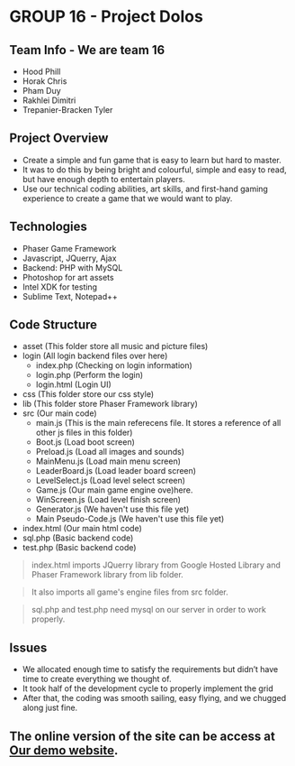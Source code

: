 # GROUP 16 - Project Dolos

## Team Info - We are team 16
* Hood Phill
* Horak Chris 
* Pham Duy
* Rakhlei Dimitri 
* Trepanier-Bracken Tyler

## Project Overview
* Create a simple and fun game that is easy to learn but hard to master.
* It was to do this by being bright and colourful, simple and easy to read, but have enough depth to entertain players.
* Use our technical coding abilities, art skills, and first-hand gaming experience to create a game that we would want to play.


## Technologies
* Phaser Game Framework
* Javascript, JQuerry, Ajax
* Backend: PHP with MySQL
* Photoshop for art assets
* Intel XDK for testing
* Sublime Text, Notepad++


## Code Structure
* asset (This folder store all music and picture files)
* login (All login backend files over here)
  - index.php (Checking on login information)
  - login.php (Perform the login)
  - login.html (Login UI)
* css   (This folder store our css style)
* lib   (This folder store Phaser Framework library)
* src   (Our main code)
  - main.js       (This is the main referecens file. 
                      It stores a reference of all other js files in this folder)
  - Boot.js       (Load boot screen)
  - Preload.js    (Load all images and sounds)
  - MainMenu.js   (Load main menu screen)
  - LeaderBoard.js (Load leader board screen)
  - LevelSelect.js (Load level select screen)
  - Game.js       (Our main game engine ove)here.
  - WinScreen.js  (Load level finish screen)
  - Generator.js  (We haven't use this file yet)
  - Main Pseudo-Code.js (We haven't use this file yet)
* index.html (Our main html code)
* sql.php (Basic backend code)
* test.php (Basic backend code)

> index.html imports JQuerry library from Google Hosted Library and Phaser Framework library from lib folder.

> It also imports all game's engine files from src folder.

> sql.php and test.php need mysql on our server in order to work properly.

## Issues
* We allocated enough time to satisfy the requirements but didn’t have time to create everything we thought of.
* It took half of the development cycle to properly implement the grid
* After that, the coding was smooth sailing, easy flying, and we chugged along just fine.


## The online version of the site can be access at [Our demo website](http://tylertrepanier.ca/dolos).
